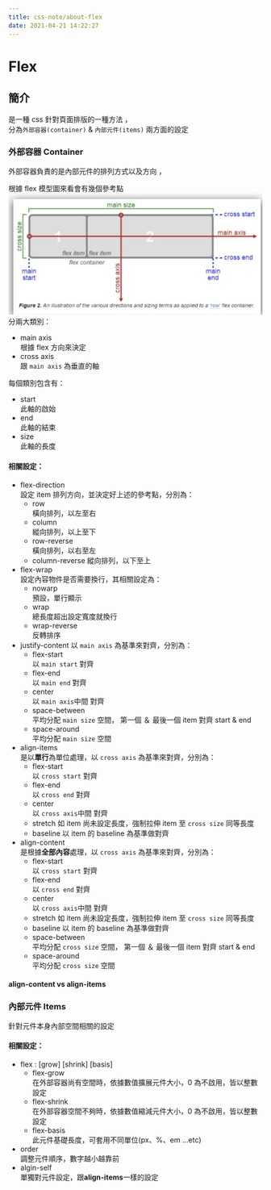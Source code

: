 ```yaml
---
title: css-note/about-flex
date: 2021-04-21 14:22:27
---
```


# Flex
## 簡介
是一種 css 針對頁面排版的一種方法 ，  
分為`外部容器(container)` & `內部元件(items)` 兩方面的設定

###  外部容器 Container
外部容器負責的是內部元件的排列方式以及方向 ，

根據 flex  模型圖來看會有幾個參考點
![flexModule](./assets/flexModule.png)
分兩大類別：
- main axis  
根據 flex 方向來決定
- cross axis  
跟 `main axis` 為垂直的軸

每個類別包含有：
- start  
此軸的啟始
- end  
此軸的結束
- size  
此軸的長度

#### 相關設定： 
- flex-direction  
設定 item 排列方向，並決定好上述的參考點，分別為：
    - row  
    橫向排列，以左至右
    - column  
    縱向排列，以上至下
    - row-reverse  
    橫向排列，以右至左
    - column-reverse
    縱向排列，以下至上
- flex-wrap  
設定內容物件是否需要換行，其相關設定為：
    - nowarp  
    預設，單行顯示
    - wrap  
    總長度超出設定寬度就換行
    - wrap-reverse  
    反轉排序
- justify-content
以 `main axis` 為基準來對齊，分別為：
    - flex-start  
    以 `main start` 對齊
    - flex-end  
    以 `main end` 對齊
    - center  
    以 `main axis`中間 對齊
    - space-between  
    平均分配 `main size` 空間， 第一個 ＆ 最後一個 item 對齊 start & end
    - space-around  
    平均分配 `main size` 空間
- align-items  
是以**單行**為單位處理，以 `cross axis` 為基準來對齊，分別為：
    - flex-start  
    以 `cross start` 對齊
    - flex-end  
    以 `cross end` 對齊
    - center  
    以 `cross axis`中間 對齊
    - stretch
    如 item 尚未設定長度，強制拉伸 item 至 `cross size` 同等長度
    - baseline
    以 item 的 baseline 為基準做對齊
- align-content  
是根據**全部內容**處理，以 `cross axis` 為基準來對齊，分別為：
    - flex-start  
    以 `cross start` 對齊
    - flex-end  
    以 `cross end` 對齊
    - center  
    以 `cross axis`中間 對齊
    - stretch
    如 item 尚未設定長度，強制拉伸 item 至 `cross size` 同等長度
    - baseline
    以 item 的 baseline 為基準做對齊
    - space-between  
    平均分配 `cross size` 空間，  第一個 ＆ 最後一個  item 對齊 start & end
    - space-around  
    平均分配 `cross size` 空間

#### align-content vs align-items  

###  內部元件 Items
針對元件本身內部空間相關的設定

#### 相關設定： 
- flex : [grow]  [shrink]   [basis] 
    - flex-grow  
    在外部容器尚有空間時，依據數值擴展元件大小，0 為不啟用，皆以整數設定
    - flex-shrink  
    在外部容器空間不夠時，依據數值縮減元件大小，0 為不啟用，皆以整數設定
    - flex-basis  
    此元件基礎長度，可套用不同單位(px、%、em ...etc)
- order  
調整元件順序，數字越小越靠前
- algin-self   
單獨對元件設定，跟**align-items**一樣的設定
